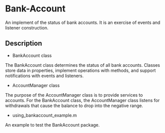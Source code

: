 # Bank-Account

An implement of the status of bank accounts. It is an exercise of events and listener construction.

## Description
- BankAccount class

The BankAccount class determines the status of all bank accounts.
Classes store data in properties, implement operations with methods, and support notifications with events and listeners.

- AccountManager class

The purpose of the AccountManager class is to provide services to accounts. 
For the BankAccount class, the AccountManager class listens for withdrawals that cause the balance to drop into the negative range.

- using_bankaccount_example.m

An example to test the BankAccount package.
